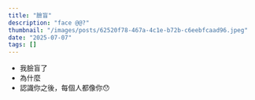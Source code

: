 ```yaml
---
title: "臉盲"
description: "face @@?"
thumbnail: "/images/posts/62520f78-467a-4c1e-b72b-c6eebfcaad96.jpeg"
date: "2025-07-07"
tags: []
---
```

- 我臉盲了
- 為什麼
- 認識你之後，每個人都像你😯

